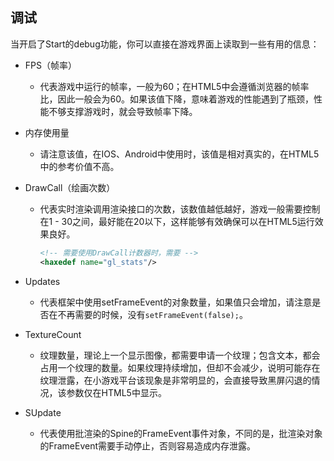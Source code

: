 ## 调试

当开启了Start的debug功能，你可以直接在游戏界面上读取到一些有用的信息：

- FPS（帧率）

  - 代表游戏中运行的帧率，一般为60；在HTML5中会遵循浏览器的帧率比，因此一般会为60。如果该值下降，意味着游戏的性能遇到了瓶颈，性能不够支撑游戏时，就会导致帧率下降。

- 内存使用量

  - 请注意该值，在IOS、Android中使用时，该值是相对真实的，在HTML5中的参考价值不高。

- DrawCall（绘画次数）

  - 代表实时渲染调用渲染接口的次数，该数值越低越好，游戏一般需要控制在1 - 30之间，最好能在20以下，这样能够有效确保可以在HTML5运行效果良好。

    ```xml
    <!-- 需要使用DrawCall计数器时，需要 -->
    <haxedef name="gl_stats"/>
    ```

- Updates

  - 代表框架中使用setFrameEvent的对象数量，如果值只会增加，请注意是否在不再需要的时候，没有`setFrameEvent(false);`。

- TextureCount

  - 纹理数量，理论上一个显示图像，都需要申请一个纹理；包含文本，都会占用一个纹理的数量。如果纹理持续增加，但却不会减少，说明可能存在纹理泄露，在小游戏平台该现象是非常明显的，会直接导致黑屏闪退的情况，该参数仅在HTML5中显示。

- SUpdate

  - 代表使用批渲染的Spine的FrameEvent事件对象，不同的是，批渲染对象的FrameEvent需要手动停止，否则容易造成内存泄露。

